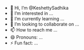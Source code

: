- 👋 Hi, I’m @KeshettySadhika
- 👀 I’m interested in ...
- 🌱 I’m currently learning ...
- 💞️ I’m looking to collaborate on ...
- 📫 How to reach me ...
- 😄 Pronouns: ...
- ⚡ Fun fact: ...

<!---
KeshettySadhika/KeshettySadhika is a ✨ special ✨ repository because its `README.md` (this file) appears on your GitHub profile.
You can click the Preview link to take a look at your changes.
--->

